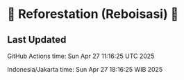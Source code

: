 
# 🌳 Reforestation (Reboisasi) 🌲

## Last Updated

GitHub Actions time: Sun Apr 27 11:16:25 UTC 2025

Indonesia/Jakarta time: Sun Apr 27 18:16:25 WIB 2025
